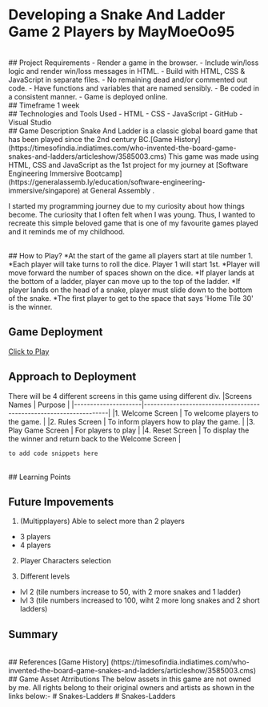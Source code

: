 # Developing a Snake And Ladder Game 2 Players by MayMoeOo95

<br>
## Project Requirements
- Render a game in the browser.
- Include win/loss logic and render win/loss messages in HTML.
- Build with HTML, CSS & JavaScript in separate files.
- No remaining dead and/or commented out code.
- Have functions and variables that are named sensibly.
- Be coded in a consistent manner.
- Game is deployed online.
<br>
## Timeframe
1 week
<br>
## Technologies and Tools Used
- HTML
- CSS
- JavaScript
- GitHub
- Visual Studio
<br>
## Game Description
Snake And Ladder is a classic global board game that has been played since the 2nd century BC.[Game History](https://timesofindia.indiatimes.com/who-invented-the-board-game-snakes-and-ladders/articleshow/3585003.cms) 
This game was made using HTML, CSS and JavaScript as the 1st project for my journey at [Software Engineering Immersive Bootcamp](https://generalassemb.ly/education/software-engineering-immersive/singapore) at General Assembly .

I started my programming journey due to my curiosity about how things become. The curiosity that I often felt when I was young. Thus, I wanted to recreate this simple beloved game that is one of my favourite games played and it reminds me of my childhood.

<br>
## How to Play?
*At the start of the game all players start at tile number 1.
*Each player will take turns to roll the dice. Player 1 will start 1st.
*Player will move forward the number of spaces shown on the dice.
*If player lands at the bottom of a ladder, player can move up to the top of the ladder.
*If player lands on the head of a snake, player must slide down to the bottom of the snake.
*The first player to get to the space that says 'Home Tile 30' is the winner.
<br>

## Game Deployment

[Click to Play](https://maymoeoo95.github.io/2Players_Snake_N_Ladder/)
<br>

## Approach to Deployment

There will be 4 different screens in this game using different div.
|Screens Names | Purpose |
|---------------------|-------------------------------------------------------------------|
|1. Welcome Screen | To welcome players to the game. |
|2. Rules Screen | To inform players how to play the game. |
|3. Play Game Screen | For players to play |
|4. Reset Screen | To display the the winner and return back to the Welcome Screen |

```
to add code snippets here
```

<br>
## Learning Points
<br>

## Future Impovements

1. (Multipplayers) Able to select more than 2 players

- 3 players
- 4 players

2. Player Characters selection

3. Different levels

- lvl 2 (tile numbers increase to 50, with 2 more snakes and 1 ladder)
- lvl 3 (tile numbers increased to 100, wiht 2 more long snakes and 2 short ladders)
  <br>

## Summary

<br>
## References
[Game History] (https://timesofindia.indiatimes.com/who-invented-the-board-game-snakes-and-ladders/articleshow/3585003.cms)
<br>
## Game Asset Atrributions
The below assets in this game are not owned by me. All rights belong to their original owners and artists as shown in the links below:-
#   S n a k e s - L a d d e r s 
 
 #   S n a k e s - L a d d e r s 
 
 
